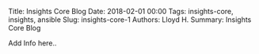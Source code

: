 Title: Insights Core Blog
Date: 2018-02-01 00:00
Tags: insights-core, insights, ansible
Slug: insights-core-1
Authors: Lloyd H.
Summary: Insights Core Blog

Add Info here..
